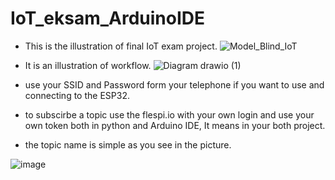 # IoT_eksam_ArduinoIDE
* This is the illustration of final IoT exam project.
![Model_Blind_IoT](https://user-images.githubusercontent.com/70130828/226474047-80811943-7379-447b-acfb-e73acc724ebd.png)

* It is an illustration of workflow.
![Diagram drawio (1)](https://user-images.githubusercontent.com/70130828/226851659-f1dd22a6-6f2f-45d8-8103-3979642814e2.png)


* use your SSID and Password form your telephone if you want to use and connecting to the ESP32. 
* to subscirbe a topic use the flespi.io with your own login and use your own token both in python and Arduino IDE, It means in your both project.
* the topic name is simple as you see in the picture.

![image](https://user-images.githubusercontent.com/70130828/226095344-5cc02253-6927-498b-bc45-95b1ff7de935.png)
